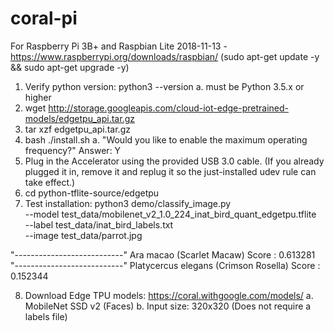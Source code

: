 # coral-pi

For Raspberry Pi 3B+ and Raspbian Lite 2018-11-13 - https://www.raspberrypi.org/downloads/raspbian/
(sudo apt-get update -y && sudo apt-get upgrade -y)

1. Verify python version: python3 --version
   a. must be Python 3.5.x or higher
2. wget http://storage.googleapis.com/cloud-iot-edge-pretrained-models/edgetpu_api.tar.gz
3. tar xzf edgetpu_api.tar.gz
4. bash ./install.sh
   a. "Would you like to enable the maximum operating frequency?" Answer: Y
5. Plug in the Accelerator using the provided USB 3.0 cable. (If you already plugged it in, remove it and replug it so the just-installed udev rule can take effect.)
6. cd python-tflite-source/edgetpu
7. Test installation: 
python3 demo/classify_image.py \
--model test_data/mobilenet_v2_1.0_224_inat_bird_quant_edgetpu.tflite \
--label test_data/inat_bird_labels.txt \
--image test_data/parrot.jpg

"---------------------------"
Ara macao (Scarlet Macaw)
Score :  0.613281
"---------------------------"
Platycercus elegans (Crimson Rosella)
Score :  0.152344

8. Download Edge TPU models: https://coral.withgoogle.com/models/
   a. MobileNet SSD v2 (Faces)
   b. Input size: 320x320 (Does not require a labels file)




